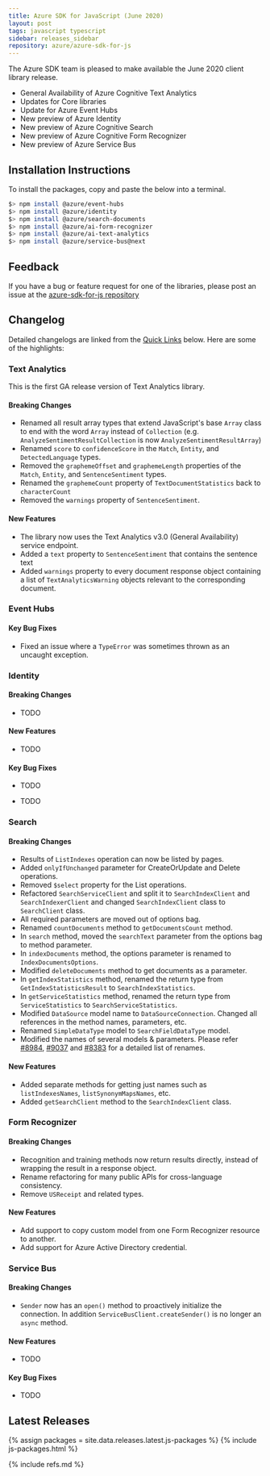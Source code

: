 ```yaml
---
title: Azure SDK for JavaScript (June 2020)
layout: post
tags: javascript typescript
sidebar: releases_sidebar
repository: azure/azure-sdk-for-js
---
```


The Azure SDK team is pleased to make available the June 2020 client library release.

- General Availability of Azure Cognitive Text Analytics
- Updates for Core libraries
- Update for Azure Event Hubs
- New preview of Azure Identity
- New preview of Azure Cognitive Search
- New preview of Azure Cognitive Form Recognizer
- New preview of Azure Service Bus

## Installation Instructions

To install the packages, copy and paste the below into a terminal.

```bash
$> npm install @azure/event-hubs
$> npm install @azure/identity
$> npm install @azure/search-documents
$> npm install @azure/ai-form-recognizer
$> npm install @azure/ai-text-analytics
$> npm install @azure/service-bus@next
```

## Feedback

If you have a bug or feature request for one of the libraries, please post an issue at the [azure-sdk-for-js repository](https://github.com/azure/azure-sdk-for-js/issues)

## Changelog

Detailed changelogs are linked from the [Quick Links](#quick-links) below. Here are some of the highlights:

### Text Analytics

This is the first GA release version of Text Analytics library.

#### Breaking Changes

- Renamed all result array types that extend JavaScript's base `Array` class to end with the word `Array` instead of `Collection` (e.g. `AnalyzeSentimentResultCollection` is now `AnalyzeSentimentResultArray`)
- Renamed `score` to `confidenceScore` in the `Match`, `Entity`, and `DetectedLanguage` types.
- Removed the `graphemeOffset` and `graphemeLength` properties of the `Match`, `Entity`, and `SentenceSentiment` types.
- Renamed the `graphemeCount` property of `TextDocumentStatistics` back to `characterCount`
- Removed the `warnings` property of `SentenceSentiment`.

#### New Features

- The library now uses the Text Analytics v3.0 (General Availability) service endpoint.
- Added a `text` property to `SentenceSentiment` that contains the sentence text
- Added `warnings` property to every document response object containing a list of `TextAnalyticsWarning` objects relevant to the corresponding document.

### Event Hubs

#### Key Bug Fixes

- Fixed an issue where a `TypeError` was sometimes thrown as an uncaught exception.

### Identity

#### Breaking Changes

- TODO

#### New Features

- TODO

#### Key Bug Fixes

- TODO

- TODO

### Search

#### Breaking Changes

- Results of `ListIndexes` operation can now be listed by pages.
- Added `onlyIfUnchanged` parameter for CreateOrUpdate and Delete operations.
- Removed `$select` property for the List operations.
- Refactored `SearchServiceClient` and split it to `SearchIndexClient` and `SearchIndexerClient` and changed `SearchIndexClient` class to `SearchClient` class.
- All required parameters are moved out of options bag.
- Renamed `countDocuments` method to `getDocumentsCount` method.
- In `search` method, moved the `searchText` parameter from the options bag to method parameter. 
- In `indexDocuments` method, the options parameter is renamed to `IndexDocumentsOptions`.
- Modified `deleteDocuments` method to get documents as a parameter.
- In `getIndexStatistics` method, renamed the return type from `GetIndexStatisticsResult` to `SearchIndexStatistics`.
- In `getServiceStatistics` method, renamed the return type from `ServiceStatistics` to `SearchServiceStatistics`.
- Modified `DataSource` model name to `DataSourceConnection`. Changed all references in the method names, parameters, etc.
- Renamed `SimpleDataType` model to `SearchFieldDataType` model.
- Modified the names of several models & parameters. Please refer [#8984](https://github.com/Azure/azure-sdk-for-js/issues/8984), [#9037](https://github.com/Azure/azure-sdk-for-js/issues/9037) and [#8383](https://github.com/Azure/azure-sdk-for-js/issues/8383) for a detailed list of renames.

#### New Features

- Added separate methods for getting just names such as `listIndexesNames`, `listSynonymMapsNames`, etc.
- Added `getSearchClient` method to the `SearchIndexClient` class.

### Form Recognizer

#### Breaking Changes


- Recognition and training methods now return results directly, instead of wrapping the result in a response object.
- Rename refactoring for many public APIs for cross-language consistency.
- Remove `USReceipt` and related types.

#### New Features

- Add support to copy custom model from one Form Recognizer resource to another.
- Add support for Azure Active Directory credential.


### Service Bus

#### Breaking Changes

- `Sender` now has an `open()` method to proactively initialize the connection. In addition `ServiceBusClient.createSender()` is no longer an `async` method.

#### New Features

- TODO

#### Key Bug Fixes


- TODO

## Latest Releases

{% assign packages = site.data.releases.latest.js-packages %}
{% include js-packages.html %}

{% include refs.md %}
